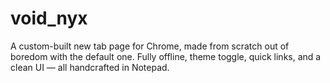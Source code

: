 # void_nyx
A custom-built new tab page for Chrome, made from scratch out of boredom with the default one. Fully offline, theme toggle, quick links, and a clean UI — all handcrafted in Notepad.
